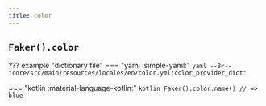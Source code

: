 ```yaml
---
title: color
---
```


## `Faker().color`

??? example "dictionary file"
    === "yaml :simple-yaml:"
        ```yaml
        --8<-- "core/src/main/resources/locales/en/color.yml:color_provider_dict"
        ```

=== "kotlin :material-language-kotlin:"
    ```kotlin
    Faker().color.name() // => blue
    ```
